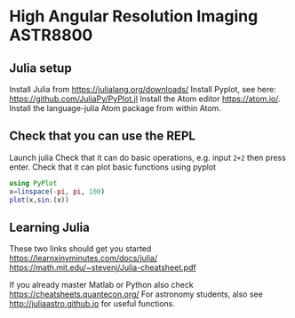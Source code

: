 # High Angular Resolution Imaging ASTR8800

## Julia setup

Install Julia from https://julialang.org/downloads/
Install Pyplot, see here: https://github.com/JuliaPy/PyPlot.jl
Install the Atom editor https://atom.io/.
Install the language-julia Atom package from within Atom.

## Check that you can use the REPL
Launch julia
Check that it can do basic operations, e.g. input ```2+2``` then press enter.
Check that it can plot basic functions using pyplot

```julia
using PyPlot
x=linspace(-pi, pi, 100)
plot(x,sin.(x))
```

## Learning Julia

These two links should get you started
https://learnxinyminutes.com/docs/julia/
https://math.mit.edu/~stevenj/Julia-cheatsheet.pdf

If you already master Matlab or Python also check https://cheatsheets.quantecon.org/
For astronomy students, also see http://juliaastro.github.io for useful functions.
